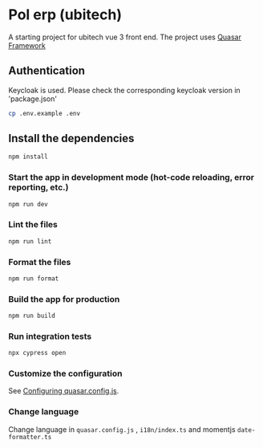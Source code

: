 # Pol erp (ubitech)

A starting project for ubitech vue 3 front end.
The project uses [Quasar Framework](https://quasar.dev/)

## Authentication

Keycloak is used. Please check the corresponding keycloak version in 'package.json'

```bash
cp .env.example .env
```

## Install the dependencies

```bash
npm install
```

### Start the app in development mode (hot-code reloading, error reporting, etc.)

```bash
npm run dev
```

### Lint the files

```bash
npm run lint
```

### Format the files

```bash
npm run format
```

### Build the app for production

```bash
npm run build
```

### Run integration tests

```bash
npx cypress open
```

### Customize the configuration

See [Configuring quasar.config.js](https://v2.quasar.dev/quasar-cli-vite/quasar-config-js).

### Change language

Change language in `quasar.config.js` , `i18n/index.ts` and momentjs `date-formatter.ts`
